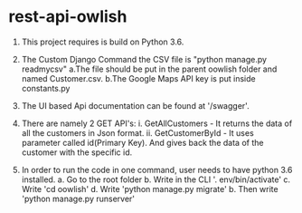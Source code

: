 # rest-api-owlish
1. This project requires is build on Python 3.6.

2. The Custom Django Command the CSV file is "python manage.py readmycsv"
    a.The file should be put in the parent oowlish folder and named Customer.csv.
    b.The Google Maps API key is put inside constants.py

3. The UI based Api documentation can be found at '/swagger'.

4. There are namely 2 GET API's:
    i. GetAllCustomers - It returns the data of all the customers in Json format.
    ii. GetCustomerById - It uses parameter called id(Primary Key). And gives back the data of the  customer with the specific id.

5. In order to run the code in one command, user needs to have python 3.6 installed.
    a. Go to the root folder 
    b. Write in the CLI '. env/bin/activate'
    c. Write 'cd oowlish'
    d. Write 'python manage.py migrate'
    b. Then write 'python manage.py runserver'